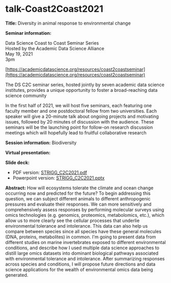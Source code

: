# talk-Coast2Coast2021




**Title:**
Diversity in animal response to environmental change

**Seminar information:**

Data Science Coast to Coast Seminar Series  
Hosted by the Academic Data Science Alliance  
May 19, 2021  
3pm

[https://academicdatascience.org/resources/coast2coastseminar](https://academicdatascience.org/resources/coast2coastseminar)

The DS C2C seminar series, hosted jointly by seven academic data science institutes, provides a unique opportunity to foster a broad-reaching data science community

In the first half of 2021, we will host five seminars, each featuring one faculty member and one postdoctoral fellow from two universities.  Each speaker will give a 20-minute talk about ongoing projects and motivating issues, followed by 20 minutes of discussion with the audience. These seminars will be the launching point for follow-on research discussion meetings which will hopefully lead to fruitful collaborative research

**Session information:**
Biodiversity

**Virtual presentation:**  


**Slide deck:** 

- PDF version: [STRIGG_C2C2021.pdf](https://github.com/shellytrigg/talk-Coast2Coast2021/blob/main/STRIGG_C2C2021.pdf)
- Powerpoint version: [STRIGG_C2C2021.pptx](https://github.com/shellytrigg/talk-Coast2Coast2021/blob/main/STRIGG_C2C2021.pptx)

**Abstract:**
How will ecosystems tolerate the climate and ocean change occurring now and predicted for the future? To begin addressing this question, we can subject different animals to different anthropogenic pressures and evaluate their responses. We can more sensitively and comprehensively assess responses by performing molecular surveys using omics technologies (e.g. genomics, proteomics, metabolomics, etc.), which allow us to more clearly see the cellular processes that underlie environmental tolerance and intolerance. This data can also help us compare between species since all species have these general molecules (DNA, proteins, metabolites) in common. I'm going to present data from different studies on marine invertebrates exposed to different environmental conditions, and describe how I used multiple data science approaches to distill large omics datasets into dominant biological pathways associated with environmental tolerance and intolerance. After summarizing responses across species and conditions, I will propose future directions and data science applications for the wealth of environmental omics data being generated. 